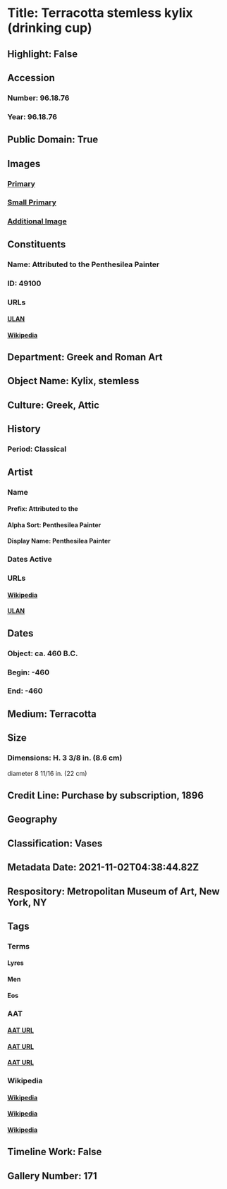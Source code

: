 # Title: Terracotta stemless kylix (drinking cup)
## Highlight: False
## Accession
### Number: 96.18.76
### Year: 96.18.76
## Public Domain: True
## Images
### [Primary](https://images.metmuseum.org/CRDImages/gr/original/DP145989.jpg)
### [Small Primary](https://images.metmuseum.org/CRDImages/gr/web-large/DP145989.jpg)
### [Additional Image](https://images.metmuseum.org/CRDImages/gr/original/DP145990.jpg)
## Constituents
### Name: Attributed to the Penthesilea Painter
### ID: 49100
### URLs
#### [ULAN](http://vocab.getty.edu/page/ulan/500023365)
#### [Wikipedia](https://www.wikidata.org/wiki/Q71976)
## Department: Greek and Roman Art
## Object Name: Kylix, stemless
## Culture: Greek, Attic
## History
### Period: Classical
## Artist
### Name
#### Prefix: Attributed to the
#### Alpha Sort: Penthesilea Painter
#### Display Name: Penthesilea Painter
### Dates Active
### URLs
#### [Wikipedia](https://www.wikidata.org/wiki/Q71976)
#### [ULAN](http://vocab.getty.edu/page/ulan/500023365)
## Dates
### Object: ca. 460 B.C.
### Begin: -460
### End: -460
## Medium: Terracotta
## Size
### Dimensions: H. 3 3/8 in. (8.6 cm)
diameter  8 11/16 in. (22 cm)
## Credit Line: Purchase by subscription, 1896
## Geography
## Classification: Vases
## Metadata Date: 2021-11-02T04:38:44.82Z
## Respository: Metropolitan Museum of Art, New York, NY
## Tags
### Terms
#### Lyres
#### Men
#### Eos
### AAT
#### [AAT URL](http://vocab.getty.edu/page/aat/300042114)
#### [AAT URL](http://vocab.getty.edu/page/aat/300025928)
#### [AAT URL](http://vocab.getty.edu/page/ia/901001838)
### Wikipedia
#### [Wikipedia]()
#### [Wikipedia]()
#### [Wikipedia]()
## Timeline Work: False
## Gallery Number: 171